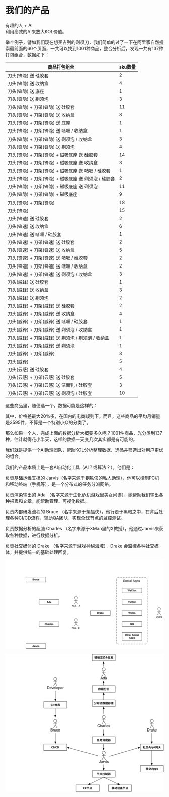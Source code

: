 # 我们的产品

有趣的人 + AI  
利用高效的AI来放大KOL价值。  

举个例子，譬如我们现在想买吉列的剃须刀，我们简单的过了一下在阿里家自然搜索最前面的60个页面，一共可以找到1001种商品，整合分析后，发现一共有137种打包组合，数据如下：

|商品打包组合|sku数量|
|---|---|
|刀头(锋隐) 送 硅胶套|2|
|刀头(锋隐) 送 收纳盒|4|
|刀头(锋隐) 送 底座|1|
|刀头(锋隐) 送 剃须泡|3|
|刀头(锋隐) + 刀架(锋隐) 送 硅胶套|11|
|刀头(锋隐) + 刀架(锋隐) 送 收纳盒|8|
|刀头(锋隐) + 刀架(锋隐) 送 底座|1|
|刀头(锋隐) + 刀架(锋隐) 送 啫喱 / 收纳盒|1|
|刀头(锋隐) + 刀架(锋隐) 送 剃须泡 / 收纳盒|3|
|刀头(锋隐) + 刀架(锋隐) 送 剃须泡|4|
|刀头(锋隐) + 刀架(锋隐) + 磁吸底座 送 硅胶套|14|
|刀头(锋隐) + 刀架(锋隐) + 磁吸底座 送 收纳盒|3|
|刀头(锋隐) + 刀架(锋隐) + 磁吸底座 送 啫喱 / 硅胶套|1|
|刀头(锋隐) + 刀架(锋隐) + 磁吸底座 送 剃须泡 / 硅胶套|2|
|刀头(锋隐) + 刀架(锋隐) + 磁吸底座 送 剃须泡|11|
|刀头(锋隐) + 刀架(锋隐) + 磁吸底座|9|
|刀头(锋隐) + 刀架(锋隐)|18|
|刀头(锋隐)|15|
|刀头(锋速) 送 硅胶套|2|
|刀头(锋速) 送 收纳盒|6|
|刀头(锋速) 送 啫喱 / 硅胶套|1|
|刀头(锋速) + 刀架(锋速) 送 硅胶套|2|
|刀头(锋速) + 刀架(锋速) 送 收纳盒|5|
|刀头(锋速) + 刀架(锋速) 送 啫喱 / 硅胶套|2|
|刀头(锋速) + 刀架(锋速) 送 啫喱 / 收纳盒|2|
|刀头(锋速) + 刀架(锋速) 送 剃须泡 / 收纳盒|3|
|刀头(威锋) 送 硅胶套|1|
|刀头(威锋) 送 收纳盒|3|
|刀头(威锋) 送 剃须泡|2|
|刀头(威锋) + 刀架(威锋) 送 硅胶套|2|
|刀头(威锋) + 刀架(威锋) 送 收纳盒|4|
|刀头(威锋) + 刀架(威锋) 送 啫喱 / 硅胶套|1|
|刀头(威锋) + 刀架(威锋) 送 剃须泡 / 收纳盒|1|
|刀头(威锋) + 刀架(威锋) 送 剃须泡 / 剃须泡 / 收纳盒|1|
|刀头(威锋) + 刀架(威锋) 送 剃须泡|1|
|刀头(威锋) + 刀架(威锋)|3|
|刀头(威锋)|5|
|刀头(云感) 送 硅胶套|4|
|刀头(云感) + 刀架(云感) 送 硅胶套|5|
|刀头(云感) + 刀架(云感) 送 洁面乳 / 硅胶套|3|
|刀头(云感) + 刀架(云感) 送 剃须泡 / 硅胶套|10|

这些商品里，随便选一个，数据可能是这样的：

其中，价格差最大20%多，在国内的电商规则下。而且，这些商品的平均月销量是3595件，不算是一个特别小众的分类了。

那么如果一个人，完成上面的数据分析大概要多久呢？1001件商品，光分类到137种，估计就得花小半天，这样的数据一天变几次其实都是有可能的。

我们就是提供一个AI助理团队，帮助KOL分析整理数据、选品并筛选出对用户更优的组合。

我们的产品本质上是一套AI自动化工具（AI？或算法？），他们是：

负责基础运维支撑的 Jarvis（名字来源于钢铁侠的私人助理），他可以控制PC机和移动终端（手机等），是一个分布式的任务分派网络。

负责渲染输出的 Ada （名字来源于生化危机游戏里美女间谍），她帮助我们输出各种报表和文章，能帮助管理、可视化数据。

负责内部研发流程的 Bruce （名字来源于蝙蝠侠），他行走于黑暗之中，在背后处理各种CI/CD流程，辅助QA团队，实现全球节点的监控测试。

负责数据分析的超脑 Charles （名字来源于XMan里的X教授），他通过Jarvis来获取各种数据，进行数据分析。

负责社交媒体的 Drake （名字来源于游戏神秘海域），Drake 会监控各种社交媒体，并提供统一的基础处理回复。

![Hey, Algo](heyalgo001.svg)

![Hey, Algo](heyalgo002.svg)

